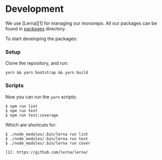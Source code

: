 # Development

We use [Lerna][1] for managing our monorepo. All our packages can be found in [packages](./packages) directory.

To start developing the packages:
### Setup

Clone the repository, and run:

```
yarn && yarn bootstrap && yarn build
```

### Scripts

Now you can run the `yarn` scripts:

```
$ npm run lint
$ npm run test
$ npm run test:coverage
```

Which are shortcuts for:

```
$ ./node_modules/.bin/lerna run lint
$ ./node_modules/.bin/lerna run test
$ ./node_modules/.bin/lerna run cover

[1]: https://github.com/lerna/lerna/
